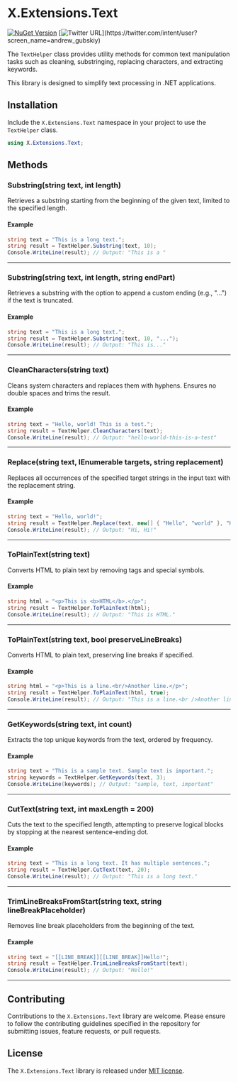 # X.Extensions.Text

[![NuGet Version](http://img.shields.io/nuget/v/X.Extensions.Text.svg?style=flat)](https://www.nuget.org/packages/X.Extensions.Text/)
[![Twitter URL](https://img.shields.io/twitter/url/https/twitter.com/andrew_gubskiy.svg?style=social&label=Follow%20me!)](https://twitter.com/intent/user?screen_name=andrew_gubskiy)


The `TextHelper` class provides utility methods for common text manipulation tasks such as cleaning, substringing, replacing characters, and extracting keywords. 

This library is designed to simplify text processing in .NET applications.

## Installation

Include the `X.Extensions.Text` namespace in your project to use the `TextHelper` class.

```csharp
using X.Extensions.Text;
```

## Methods

### Substring(string text, int length)

Retrieves a substring starting from the beginning of the given text, limited to the specified length.

#### Example
```csharp
string text = "This is a long text.";
string result = TextHelper.Substring(text, 10);
Console.WriteLine(result); // Output: "This is a "
```

---

### Substring(string text, int length, string endPart)

Retrieves a substring with the option to append a custom ending (e.g., "...") if the text is truncated.

#### Example
```csharp
string text = "This is a long text.";
string result = TextHelper.Substring(text, 10, "...");
Console.WriteLine(result); // Output: "This is..."
```

---

### CleanCharacters(string text)

Cleans system characters and replaces them with hyphens. Ensures no double spaces and trims the result.

#### Example
```csharp
string text = "Hello, world! This is a test.";
string result = TextHelper.CleanCharacters(text);
Console.WriteLine(result); // Output: "hello-world-this-is-a-test"
```

---

### Replace(string text, IEnumerable<string> targets, string replacement)

Replaces all occurrences of the specified target strings in the input text with the replacement string.

#### Example
```csharp
string text = "Hello, world!";
string result = TextHelper.Replace(text, new[] { "Hello", "world" }, "Hi");
Console.WriteLine(result); // Output: "Hi, Hi!"
```

---

### ToPlainText(string text)

Converts HTML to plain text by removing tags and special symbols.

#### Example
```csharp
string html = "<p>This is <b>HTML</b>.</p>";
string result = TextHelper.ToPlainText(html);
Console.WriteLine(result); // Output: "This is HTML."
```

---

### ToPlainText(string text, bool preserveLineBreaks)

Converts HTML to plain text, preserving line breaks if specified.

#### Example
```csharp
string html = "<p>This is a line.<br/>Another line.</p>";
string result = TextHelper.ToPlainText(html, true);
Console.WriteLine(result); // Output: "This is a line.<br />Another line."
```

---

### GetKeywords(string text, int count)

Extracts the top unique keywords from the text, ordered by frequency.

#### Example
```csharp
string text = "This is a sample text. Sample text is important.";
string keywords = TextHelper.GetKeywords(text, 3);
Console.WriteLine(keywords); // Output: "sample, text, important"
```

---

### CutText(string text, int maxLength = 200)

Cuts the text to the specified length, attempting to preserve logical blocks by stopping at the nearest sentence-ending dot.

#### Example
```csharp
string text = "This is a long text. It has multiple sentences.";
string result = TextHelper.CutText(text, 20);
Console.WriteLine(result); // Output: "This is a long text."
```

---

### TrimLineBreaksFromStart(string text, string lineBreakPlaceholder)

Removes line break placeholders from the beginning of the text.

#### Example
```csharp
string text = "[[LINE_BREAK]][[LINE_BREAK]]Hello!";
string result = TextHelper.TrimLineBreaksFromStart(text);
Console.WriteLine(result); // Output: "Hello!"
```

---

## Contributing
Contributions to the `X.Extensions.Text` library are welcome. Please ensure to follow the contributing guidelines specified in the repository for submitting issues, feature requests, or pull requests.

## License
The `X.Extensions.Text` library is released under [MIT license](https://raw.githubusercontent.com/a-gubskiyX.Text/master/LICENSE).
